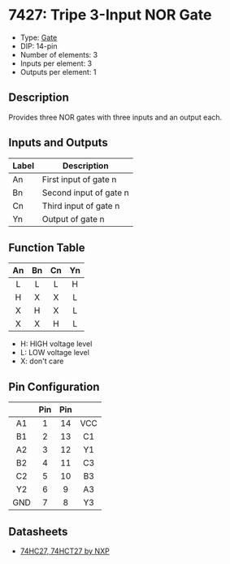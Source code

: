 # 7427: Tripe 3-Input NOR Gate

- Type: [Gate](gates.md)
- DIP: 14-pin
- Number of elements: 3
- Inputs per element: 3
- Outputs per element: 1

## Description

Provides three NOR gates with three inputs and an output each.

## Inputs and Outputs

| Label | Description            |
| ----- | ---------------------- |
| An    | First input of gate n  |
| Bn    | Second input of gate n |
| Cn    | Third input of gate n  |
| Yn    | Output of gate n       |

## Function Table

| An  | Bn  | Cn  | Yn  |
|:---:|:---:|:---:|:---:|
| L   | L   | L   | H   |
| H   | X   | X   | L   |
| X   | H   | X   | L   |
| X   | X   | H   | L   |

- H: HIGH voltage level
- L: LOW voltage level
- X: don't care

## Pin Configuration

|     | Pin | Pin |     |
|:---:|:---:|:---:|:---:|
| A1  |   1 |  14 | VCC |
| B1  |   2 |  13 | C1  |
| A2  |   3 |  12 | Y1  |
| B2  |   4 |  11 | C3  |
| C2  |   5 |  10 | B3  |
| Y2  |   6 |   9 | A3  |
| GND |   7 |   8 | Y3  |

## Datasheets

- [74HC27, 74HCT27 by NXP](http://www.nxp.com/documents/data_sheet/74HC_HCT27.pdf)
